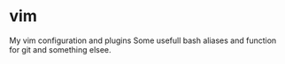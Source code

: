 # vim
My vim configuration and plugins
Some usefull bash aliases and function for git and something elsee.
